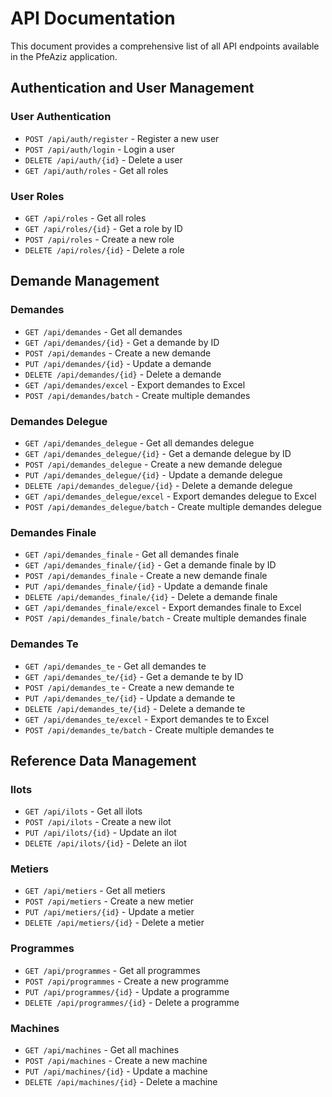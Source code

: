 # API Documentation

This document provides a comprehensive list of all API endpoints available in the PfeAziz application.

## Authentication and User Management

### User Authentication
- `POST /api/auth/register` - Register a new user
- `POST /api/auth/login` - Login a user
- `DELETE /api/auth/{id}` - Delete a user
- `GET /api/auth/roles` - Get all roles

### User Roles
- `GET /api/roles` - Get all roles
- `GET /api/roles/{id}` - Get a role by ID
- `POST /api/roles` - Create a new role
- `DELETE /api/roles/{id}` - Delete a role

## Demande Management

### Demandes
- `GET /api/demandes` - Get all demandes
- `GET /api/demandes/{id}` - Get a demande by ID
- `POST /api/demandes` - Create a new demande
- `PUT /api/demandes/{id}` - Update a demande
- `DELETE /api/demandes/{id}` - Delete a demande
- `GET /api/demandes/excel` - Export demandes to Excel
- `POST /api/demandes/batch` - Create multiple demandes

### Demandes Delegue
- `GET /api/demandes_delegue` - Get all demandes delegue
- `GET /api/demandes_delegue/{id}` - Get a demande delegue by ID
- `POST /api/demandes_delegue` - Create a new demande delegue
- `PUT /api/demandes_delegue/{id}` - Update a demande delegue
- `DELETE /api/demandes_delegue/{id}` - Delete a demande delegue
- `GET /api/demandes_delegue/excel` - Export demandes delegue to Excel
- `POST /api/demandes_delegue/batch` - Create multiple demandes delegue

### Demandes Finale
- `GET /api/demandes_finale` - Get all demandes finale
- `GET /api/demandes_finale/{id}` - Get a demande finale by ID
- `POST /api/demandes_finale` - Create a new demande finale
- `PUT /api/demandes_finale/{id}` - Update a demande finale
- `DELETE /api/demandes_finale/{id}` - Delete a demande finale
- `GET /api/demandes_finale/excel` - Export demandes finale to Excel
- `POST /api/demandes_finale/batch` - Create multiple demandes finale

### Demandes Te
- `GET /api/demandes_te` - Get all demandes te
- `GET /api/demandes_te/{id}` - Get a demande te by ID
- `POST /api/demandes_te` - Create a new demande te
- `PUT /api/demandes_te/{id}` - Update a demande te
- `DELETE /api/demandes_te/{id}` - Delete a demande te
- `GET /api/demandes_te/excel` - Export demandes te to Excel
- `POST /api/demandes_te/batch` - Create multiple demandes te

## Reference Data Management

### Ilots
- `GET /api/ilots` - Get all ilots
- `POST /api/ilots` - Create a new ilot
- `PUT /api/ilots/{id}` - Update an ilot
- `DELETE /api/ilots/{id}` - Delete an ilot

### Metiers
- `GET /api/metiers` - Get all metiers
- `POST /api/metiers` - Create a new metier
- `PUT /api/metiers/{id}` - Update a metier
- `DELETE /api/metiers/{id}` - Delete a metier

### Programmes
- `GET /api/programmes` - Get all programmes
- `POST /api/programmes` - Create a new programme
- `PUT /api/programmes/{id}` - Update a programme
- `DELETE /api/programmes/{id}` - Delete a programme

### Machines
- `GET /api/machines` - Get all machines
- `POST /api/machines` - Create a new machine
- `PUT /api/machines/{id}` - Update a machine
- `DELETE /api/machines/{id}` - Delete a machine